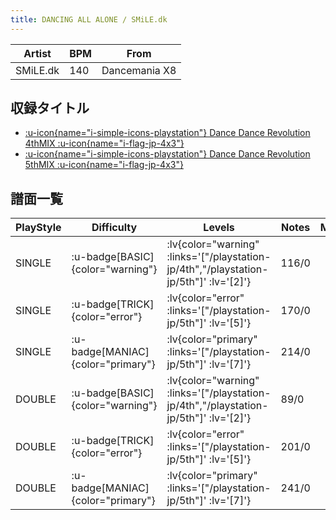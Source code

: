 ```yaml
---
title: DANCING ALL ALONE / SMiLE.dk
---
```


|Artist|BPM|From|
|------|---|----|
|SMiLE.dk|140|Dancemania X8|

## 収録タイトル

- [ :u-icon{name="i-simple-icons-playstation"} Dance Dance Revolution 4thMIX :u-icon{name="i-flag-jp-4x3"} ](/playstation-jp/4th)
- [ :u-icon{name="i-simple-icons-playstation"} Dance Dance Revolution 5thMIX :u-icon{name="i-flag-jp-4x3"} ](/playstation-jp/5th)

## 譜面一覧

|PlayStyle|Difficulty|Levels|Notes|Movie|
|---------|----------|------|-----|-----|
|SINGLE| :u-badge[BASIC]{color="warning"} | :lv{color="warning" :links='["/playstation-jp/4th","/playstation-jp/5th"]' :lv='[2]'} |116/0||
|SINGLE| :u-badge[TRICK]{color="error"} | :lv{color="error" :links='["/playstation-jp/5th"]' :lv='[5]'} |170/0||
|SINGLE| :u-badge[MANIAC]{color="primary"} | :lv{color="primary" :links='["/playstation-jp/5th"]' :lv='[7]'} |214/0||
|DOUBLE| :u-badge[BASIC]{color="warning"} | :lv{color="warning" :links='["/playstation-jp/4th","/playstation-jp/5th"]' :lv='[2]'} |89/0||
|DOUBLE| :u-badge[TRICK]{color="error"} | :lv{color="error" :links='["/playstation-jp/5th"]' :lv='[5]'} |201/0||
|DOUBLE| :u-badge[MANIAC]{color="primary"} | :lv{color="primary" :links='["/playstation-jp/5th"]' :lv='[7]'} |241/0||
